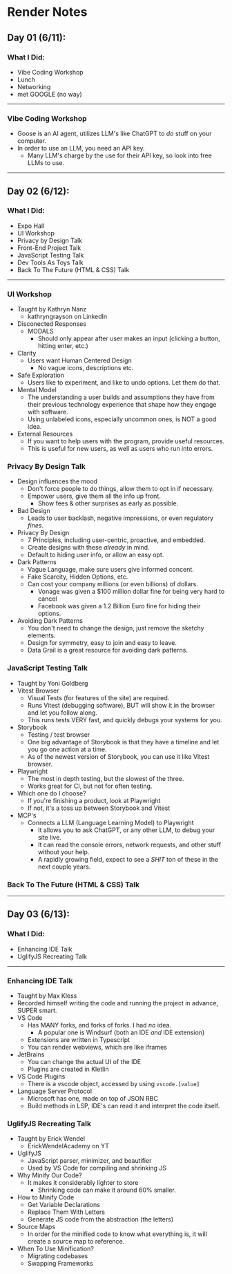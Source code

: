 # Render Notes

## Day 01 (6/11):

### What I Did:

- Vibe Coding Workshop
- Lunch
- Networking
- met GOOGLE (no way)

---

### Vibe Coding Workshop

- Goose is an AI agent, utilizes LLM's like ChatGPT to _do_ stuff on your computer.
- In order to use an LLM, you need an API key.
  - Many LLM's charge by the use for their API key, so look into free LLMs to use.

---

## Day 02 (6/12):

### What I Did:

- Expo Hall
- UI Workshop
- Privacy by Design Talk
- Front-End Project Talk
- JavaScript Testing Talk
- Dev Tools As Toys Talk
- Back To The Future (HTML & CSS) Talk

---

### UI Workshop

- Taught by Kathryn Nanz
  - kathryngrayson on LinkedIn
- Disconected Responses
  - MODALS
    - Should only appear after user makes an input (clicking a button, hitting enter, etc.)
- Clarity
  - Users want Human Centered Design
    - No vague icons, descriptions etc.
- Safe Exploration
  - Users like to experiment, and like to undo options. Let them do that.
- Mental Model
  - The understanding a user builds and assumptions they have from their previous technology experience that shape how they engage with software.
  - Using unlabeled icons, especially uncommon ones, is NOT a good idea.
- External Resources
  - If you want to help users with the program, provide useful resources.
  - This is useful for new users, as well as users who run into errors.

### Privacy By Design Talk

- Design influences the mood
  - Don't force people to do things, allow them to opt in if necessary.
  - Empower users, give them all the info up front.
    - Show fees & other surprises as early as possible.
- Bad Design
  - Leads to user backlash, negative impressions, or even regulatory _fines_.
- Privacy By Design
  - 7 Principles, including user-centric, proactive, and embedded.
  - Create designs with these _already_ in mind.
  - Default to hiding user info, or allow an easy opt.
- Dark Patterns
  - Vague Language, make sure users give informed concent.
  - Fake Scarcity, Hidden Options, etc.
  - Can cost your company millions (or even billions) of dollars.
    - Vonage was given a $100 million dollar fine for being very hard to cancel
    - Facebook was given a 1.2 Billion Euro fine for hiding their options.
- Avoiding Dark Patterns
  - You don't need to change the design, just remove the sketchy elements.
  - Design for symmetry, easy to join and easy to leave.
  - Data Grail is a great resource for avoiding dark patterns.

### JavaScript Testing Talk

- Taught by Yoni Goldberg
- Vitest Browser
  - Visual Tests (for features of the site) are required.
  - Runs Vitest (debugging software), BUT will show it in the browser and let you follow along.
  - This runs tests VERY fast, and quickly debugs your systems for you.
- Storybook
  - Testing / test browser
  - One big advantage of Storybook is that they have a timeline and let you go one action at a time.
  - As of the newest version of Storybook, you can use it like Vitest browser.
- Playwright
  - The most in depth testing, but the slowest of the three.
  - Works great for CI, but not for often testing.
- Which one do I choose?
  - If you're finishing a product, look at Playwright
  - If not, it's a toss up between Storybook and Vitest
- MCP's
  - Connects a LLM (Language Learning Model) to Playwright
    - It allows you to ask ChatGPT, or any other LLM, to debug your site live.
    - It can read the console errors, network requests, and other stuff without your help.
    - A rapidly growing field, expect to see a _SHIT_ ton of these in the next couple years.

### Back To The Future (HTML & CSS) Talk

---

## Day 03 (6/13):

### What I Did:

- Enhancing IDE Talk
- UglifyJS Recreating Talk

---

### Enhancing IDE Talk

- Taught by Max Kless
- Recorded himself writing the code and running the project in advance, SUPER smart.
- VS Code
  - Has MANY forks, and forks of forks. I had _no_ idea.
    - A popular one is Windsurf (both an IDE _and_ IDE extension)
  - Extensions are written in Typescript
  - You can render webviews, which are like iframes
- JetBrains
  - You can change the actual UI of the IDE
  - Plugins are created in Kletlin
- VS Code Plugins
  - There is a vscode object, accessed by using `vscode.[value]`
- Language Server Protocol
  - Microsoft has one, made on top of JSON RBC
  - Build methods in LSP, IDE's can read it and interpret the code itself.

### UglifyJS Recreating Talk

- Taught by Erick Wendel
  - ErickWendelAcademy on YT
- UglifyJS
  - JavaScript parser, minimizer, and beautifier
  - Used by VS Code for compiling and shrinking JS
- Why Minify Our Code?
  - It makes it considerably lighter to store
    - Shrinking code can make it around 60% smaller.
- How to Minify Code
  - Get Variable Declarations
  - Replace Them With Letters
  - Generate JS code from the abstraction (the letters)
- Source Maps
    - In order for the minified code to know what everything is, it will create a source map to reference.
- When To Use Minification?
    - Migrating codebases
    - Swapping Frameworks
